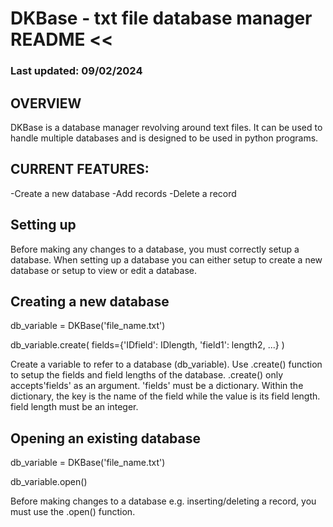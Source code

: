 # DKBase - txt file database manager README <<
### Last updated: 09/02/2024

## OVERVIEW 
DKBase is a database manager revolving around text files.
It can be used to handle multiple databases and is designed 
to be used in python programs.

## CURRENT FEATURES:

-Create a new database
-Add records
-Delete a record

## Setting up
Before making any changes to a database, you must correctly setup a database.
When setting up a database you can either setup to create a new database or
setup to view or edit a database.

## Creating a new database
db_variable = DKBase('file_name.txt')

db_variable.create(
	fields={'IDfield': IDlength, 'field1': length2, ...}
	)


Create a variable to refer to a database (db_variable).
Use .create() function to setup the fields and field lengths of the database.
.create() only accepts'fields' as an argument.
'fields' must be a dictionary.
Within the dictionary, the key is the name of the field while the value is 
its field length. 
field length must be an integer.


## Opening an existing database
db_variable = DKBase('file_name.txt')

db_variable.open()



Before making changes to a database e.g. inserting/deleting a record, you must use the .open() function.
